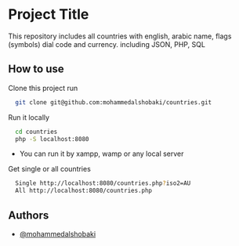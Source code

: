 
# Project Title

This repository includes all countries with english, arabic name, flags (symbols) dial code
and currency. including JSON, PHP, SQL


## How to use

Clone this project run

```bash
  git clone git@github.com:mohammedalshobaki/countries.git
```

Run it locally 

```bash
  cd countries
  php -S localhost:8080
```
* You can run it by xampp, wamp or any local server

Get single or all countries

```bash
  Single http://localhost:8080/countries.php?iso2=AU
  All http://localhost:8080/countries.php
```

## Authors

- [@mohammedalshobaki](https://www.github.com/mohammedalshobaki)
